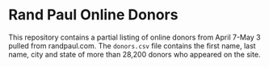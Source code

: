 # Rand Paul Online Donors

This repository contains a partial listing of online donors from April 7-May 3 pulled from randpaul.com. The `donors.csv` file contains the first name, last name, city and state of more than 28,200 donors who appeared on the site.
